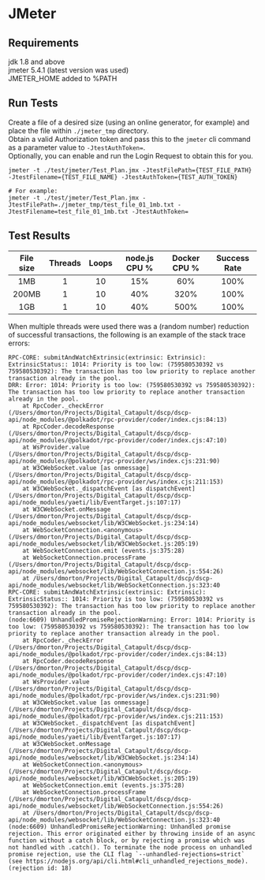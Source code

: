# JMeter

## Requirements

jdk 1.8 and above\
jmeter 5.4.1 (latest version was used)\
JMETER_HOME added to %PATH

## Run Tests

Create a file of a desired size (using an online generator, for example) and place the file within `./jmeter_tmp` directory.\
Obtain a valid Authorization token and pass this to the `jmeter` cli command as a parameter value to `-JtestAuthToken=`.\
Optionally, you can enable and run the Login Request to obtain this for you.

```
jmeter -t ./test/jmeter/Test_Plan.jmx -JtestFilePath={TEST_FILE_PATH} -JtestFilename={TEST_FILE_NAME} -JtestAuthToken={TEST_AUTH_TOKEN}

# For example:
jmeter -t ./test/jmeter/Test_Plan.jmx -JtestFilePath=./jmeter_tmp/test_file_01_1mb.txt -JtestFilename=test_file_01_1mb.txt -JtestAuthToken=
```

## Test Results

| File size | Threads | Loops | node.js CPU % | Docker CPU % | Success Rate |
| :-------: | :-----: | :---: | :-----------: | :----------: | :----------: |
|    1MB    |    1    |  10   |      15%      |     60%      |     100%     |
|   200MB   |    1    |  10   |      40%      |     320%     |     100%     |
|    1GB    |    1    |  10   |      40%      |     500%     |     100%     |

When multiple threads were used there was a (random number) reduction of successful transactions, the following is an example of the stack trace errors:

```
RPC-CORE: submitAndWatchExtrinsic(extrinsic: Extrinsic): ExtrinsicStatus:: 1014: Priority is too low: (759580530392 vs 759580530392): The transaction has too low priority to replace another transaction already in the pool.
DRR: Error: 1014: Priority is too low: (759580530392 vs 759580530392): The transaction has too low priority to replace another transaction already in the pool.
    at RpcCoder._checkError (/Users/dmorton/Projects/Digital_Catapult/dscp/dscp-api/node_modules/@polkadot/rpc-provider/coder/index.cjs:84:13)
    at RpcCoder.decodeResponse (/Users/dmorton/Projects/Digital_Catapult/dscp/dscp-api/node_modules/@polkadot/rpc-provider/coder/index.cjs:47:10)
    at WsProvider.value (/Users/dmorton/Projects/Digital_Catapult/dscp/dscp-api/node_modules/@polkadot/rpc-provider/ws/index.cjs:231:90)
    at W3CWebSocket.value [as onmessage] (/Users/dmorton/Projects/Digital_Catapult/dscp/dscp-api/node_modules/@polkadot/rpc-provider/ws/index.cjs:211:153)
    at W3CWebSocket._dispatchEvent [as dispatchEvent] (/Users/dmorton/Projects/Digital_Catapult/dscp/dscp-api/node_modules/yaeti/lib/EventTarget.js:107:17)
    at W3CWebSocket.onMessage (/Users/dmorton/Projects/Digital_Catapult/dscp/dscp-api/node_modules/websocket/lib/W3CWebSocket.js:234:14)
    at WebSocketConnection.<anonymous> (/Users/dmorton/Projects/Digital_Catapult/dscp/dscp-api/node_modules/websocket/lib/W3CWebSocket.js:205:19)
    at WebSocketConnection.emit (events.js:375:28)
    at WebSocketConnection.processFrame (/Users/dmorton/Projects/Digital_Catapult/dscp/dscp-api/node_modules/websocket/lib/WebSocketConnection.js:554:26)
    at /Users/dmorton/Projects/Digital_Catapult/dscp/dscp-api/node_modules/websocket/lib/WebSocketConnection.js:323:40
RPC-CORE: submitAndWatchExtrinsic(extrinsic: Extrinsic): ExtrinsicStatus:: 1014: Priority is too low: (759580530392 vs 759580530392): The transaction has too low priority to replace another transaction already in the pool.
(node:6609) UnhandledPromiseRejectionWarning: Error: 1014: Priority is too low: (759580530392 vs 759580530392): The transaction has too low priority to replace another transaction already in the pool.
    at RpcCoder._checkError (/Users/dmorton/Projects/Digital_Catapult/dscp/dscp-api/node_modules/@polkadot/rpc-provider/coder/index.cjs:84:13)
    at RpcCoder.decodeResponse (/Users/dmorton/Projects/Digital_Catapult/dscp/dscp-api/node_modules/@polkadot/rpc-provider/coder/index.cjs:47:10)
    at WsProvider.value (/Users/dmorton/Projects/Digital_Catapult/dscp/dscp-api/node_modules/@polkadot/rpc-provider/ws/index.cjs:231:90)
    at W3CWebSocket.value [as onmessage] (/Users/dmorton/Projects/Digital_Catapult/dscp/dscp-api/node_modules/@polkadot/rpc-provider/ws/index.cjs:211:153)
    at W3CWebSocket._dispatchEvent [as dispatchEvent] (/Users/dmorton/Projects/Digital_Catapult/dscp/dscp-api/node_modules/yaeti/lib/EventTarget.js:107:17)
    at W3CWebSocket.onMessage (/Users/dmorton/Projects/Digital_Catapult/dscp/dscp-api/node_modules/websocket/lib/W3CWebSocket.js:234:14)
    at WebSocketConnection.<anonymous> (/Users/dmorton/Projects/Digital_Catapult/dscp/dscp-api/node_modules/websocket/lib/W3CWebSocket.js:205:19)
    at WebSocketConnection.emit (events.js:375:28)
    at WebSocketConnection.processFrame (/Users/dmorton/Projects/Digital_Catapult/dscp/dscp-api/node_modules/websocket/lib/WebSocketConnection.js:554:26)
    at /Users/dmorton/Projects/Digital_Catapult/dscp/dscp-api/node_modules/websocket/lib/WebSocketConnection.js:323:40
(node:6609) UnhandledPromiseRejectionWarning: Unhandled promise rejection. This error originated either by throwing inside of an async function without a catch block, or by rejecting a promise which was not handled with .catch(). To terminate the node process on unhandled promise rejection, use the CLI flag `--unhandled-rejections=strict` (see https://nodejs.org/api/cli.html#cli_unhandled_rejections_mode). (rejection id: 18)
```

